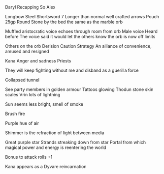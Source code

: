 Daryl Recapping
So Alex

Longbow
Steel Shortsword
7 Longer than normal well crafted arrows
Pouch 25gp 
Round Stone by the bed the same as the marble orb 

Muffled aristocratic voice echoes through room from orb
Male voice
Heard before
The voice said it would let the others know the orb is now off limits

Others on the orb
	Derision
	Caution
	Strategy
An alliance of convenience, amused and resigned

Kana
	Anger and sadness
	Priests

They will keep fighting without me and disband as a guerilla force

Collapsed tunnel

See party members in golden armour
Tattoos glowing
Thodun stone skin scales
Vrin lots of lightning

Sun seems less bright, smell of smoke

Brush fire

Purple hue of air

Shimmer is the refraction of light between media

Great purple star
Strands streaking down from star
Portal from which magical power and energy is reentering the world

Bonus to attack rolls +1

Kana appears as a Dyvare reincarnation








